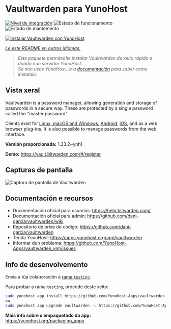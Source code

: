 <!--
NOTA: Este README foi creado automáticamente por <https://github.com/YunoHost/apps/tree/master/tools/readme_generator>
NON debe editarse manualmente.
-->

# Vaultwarden para YunoHost

[![Nivel de integración](https://apps.yunohost.org/badge/integration/vaultwarden)](https://ci-apps.yunohost.org/ci/apps/vaultwarden/)
![Estado de funcionamento](https://apps.yunohost.org/badge/state/vaultwarden)
![Estado de mantemento](https://apps.yunohost.org/badge/maintained/vaultwarden)

[![Instalar Vaultwarden con YunoHost](https://install-app.yunohost.org/install-with-yunohost.svg)](https://install-app.yunohost.org/?app=vaultwarden)

*[Le este README en outros idiomas.](./ALL_README.md)*

> *Este paquete permíteche instalar Vaultwarden de xeito rápido e doado nun servidor YunoHost.*  
> *Se non usas YunoHost, le a [documentación](https://yunohost.org/install) para saber como instalalo.*

## Vista xeral

Vaultwarden is a password manager, allowing generation and storage of passwords in a secure way. These are protected by a single password called the "master password".

Clients exist for [Linux, macOS and Windows](https://bitwarden.com/#download), [Android](https://play.google.com/store/apps/details?id=com.x8bit.bitwarden), [iOS](https://itunes.apple.com/app/bitwarden-free-password-manager/id1137397744?mt=8), and as a web browser plug-ins. It is also possible to manage passwords from the web interface.


**Versión proporcionada:** 1.33.2~ynh1

**Demo:** <https://vault.bitwarden.com/#/register>

## Capturas de pantalla

![Captura de pantalla de Vaultwarden](./doc/screenshots/screenshot1.png)

## Documentación e recursos

- Documentación oficial para usuarias: <https://help.bitwarden.com/>
- Documentación oficial para admin: <https://github.com/dani-garcia/vaultwarden/wiki>
- Repositorio de orixe do código: <https://github.com/dani-garcia/vaultwarden>
- Tenda YunoHost: <https://apps.yunohost.org/app/vaultwarden>
- Informar dun problema: <https://github.com/YunoHost-Apps/vaultwarden_ynh/issues>

## Info de desenvolvemento

Envía a túa colaboración á [rama `testing`](https://github.com/YunoHost-Apps/vaultwarden_ynh/tree/testing).

Para probar a rama `testing`, procede deste xeito:

```bash
sudo yunohost app install https://github.com/YunoHost-Apps/vaultwarden_ynh/tree/testing --debug
ou
sudo yunohost app upgrade vaultwarden -u https://github.com/YunoHost-Apps/vaultwarden_ynh/tree/testing --debug
```

**Máis info sobre o empaquetado da app:** <https://yunohost.org/packaging_apps>
